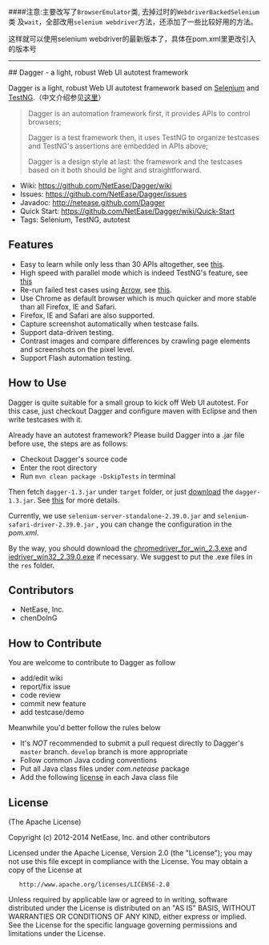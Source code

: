 ####注意:主要改写了`BrowserEmulator`类, 去掉过时的`WebdriverBackedSelenium`类 及`wait`，全部改用`selenium webdriver`方法，还添加了一些比较好用的方法。

这样就可以使用selenium webdriver的最新版本了，具体在pom.xml里更改引入的版本号
***
﻿## Dagger - a light, robust Web UI autotest framework

Dagger is a light, robust Web UI autotest framework based on [Selenium](http://seleniumhq.org/) and [TestNG](http://testng.org/doc/index.html).（中文介绍参见[这里](https://github.com/NetEase/Dagger/wiki/Dagger)）

> Dagger is an automation framework first, it provides APIs to control browsers;
> 
> Dagger is a test framework then, it uses TestNG to organize testcases and TestNG's assertions are embedded in APIs above;
> 
> Dagger is a design style at last: the framework and the testcases based on it both should be light and straightforward.

* Wiki: <https://github.com/NetEase/Dagger/wiki>
* Issues: <https://github.com/NetEase/Dagger/issues>
* Javadoc: <http://netease.github.com/Dagger>
* Quick Start: <https://github.com/NetEase/Dagger/wiki/Quick-Start>
* Tags: Selenium, TestNG, autotest

## Features

* Easy to learn while only less than 30 APIs altogether, see [this](http://netease.github.com/Dagger/classcom_1_1netease_1_1dagger_1_1_browser_emulator.html).
* High speed with parallel mode which is indeed TestNG's feature, see [this](https://github.com/NetEase/Dagger/wiki/Parallel-Mode)
* Re-run failed test cases using [Arrow](https://github.com/NetEase/arrow), see [this](https://github.com/NetEase/Dagger/wiki/Retry-Failed-Testcases-using-Arrow).
* Use Chrome as default browser which is much quicker and more stable than all Firefox, IE and Safari. 
* Firefox, IE and Safari are also supported.
* Capture screenshot automatically when testcase fails.
* Support data-driven testing.
* Contrast images and compare differences by crawling page elements and screenshots on the pixel level.
* Support Flash automation testing.


## How to Use

Dagger is quite suitable for a small group to kick off Web UI autotest. For this case, just checkout Dagger and configure maven with Eclipse and then write testcases with it.

Already have an autotest framework? Please build Dagger into a .jar file before use, the steps are as follows: 
*  Checkout Dagger's source code
*  Enter the root directory
*  Run `mvn clean package -DskipTests` in terminal

Then fetch `dagger-1.3.jar` under `target` folder, or just [download](https://github.com/NetEase/Dagger/releases/download/v1.3/dagger-1.3.jar) the `dagger-1.3.jar`. See [this](https://github.com/NetEase/Dagger/wiki/FAQ) for more details.

Currently, we use `selenium-server-standalone-2.39.0.jar` and `selenium-safari-driver-2.39.0.jar` , you can change the configuration in the _pom.xml_.

By the way, you should download the [chromedriver_for_win_2.3.exe](http://chromedriver.storage.googleapis.com/2.3/chromedriver_win32.zip) and [iedriver_win32_2.39.0.exe](http://selenium.googlecode.com/files/IEDriverServer_Win32_2.39.0.zip) if necessary. We suggest to put the .exe files in the `res` folder. 

## Contributors

* NetEase, Inc.
* chenDoInG

## How to Contribute

You are welcome to contribute to Dagger as follow

* add/edit wiki
* report/fix issue
* code review
* commit new feature
* add testcase/demo

Meanwhile you'd better follow the rules below

* It's *NOT* recommended to submit a pull request directly to Dagger's `master` branch. `develop` branch is more appropriate
* Follow common Java coding conventions
* Put all Java class files under *com.netease* package
* Add the following [license](#license) in each Java class file

## License

(The Apache License)

Copyright (c) 2012-2014 NetEase, Inc. and other contributors

Licensed under the Apache License, Version 2.0 (the "License"); you may not use this file except in compliance with the License. You may obtain a copy of the License at

       http://www.apache.org/licenses/LICENSE-2.0

Unless required by applicable law or agreed to in writing, software distributed under the License is distributed on an "AS IS" BASIS, WITHOUT WARRANTIES OR CONDITIONS OF ANY KIND, either express or implied. See the License for the specific language governing permissions and limitations under the License.
